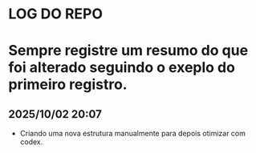 # LOG DO REPO
# Sempre registre um resumo do que foi alterado seguindo o exeplo do primeiro registro.

## 2025/10/02 20:07
- Criando uma nova estrutura manualmente para depois otimizar com codex.
